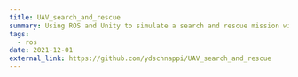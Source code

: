 ```yaml
---
title: UAV_search_and_rescue
summary: Using ROS and Unity to simulate a search and rescue mission with a UAV in an avalanche scenario. Main work involves UAV control, path planning and trajectory tracking, and RSSI-based positioning algorithms.
tags:
  - ros
date: 2021-12-01
external_link: https://github.com/ydschnappi/UAV_search_and_rescue
---
```

